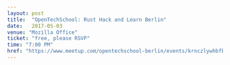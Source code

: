```yaml
---
layout: post
title:  "OpenTechSchool: Rust Hack and Learn Berlin"
date:   2017-05-03
venue: "Mozilla Office"
ticket: "free, please RSVP"
time: "7:00 PM"
href: "https://www.meetup.com/opentechschool-berlin/events/krnczlywhbfb/"
---
```

<!-- fill in the URL of your event host page if you haven't enough information for a detail page, so the event link won't point on the detail page at all -->
